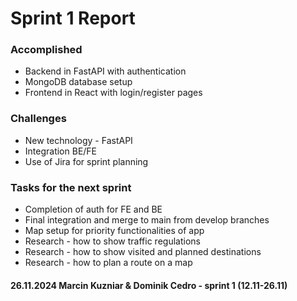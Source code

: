 # Sprint 1 Report

### Accomplished
* Backend in FastAPI with authentication
* MongoDB database setup
* Frontend in React with login/register pages

### Challenges
* New technology - FastAPI
* Integration BE/FE
* Use of Jira for sprint planning

### Tasks for the next sprint
* Completion of auth for FE and BE
* Final integration and merge to main from develop branches
* Map setup for priority functionalities of app
* Research - how to show traffic regulations
* Research - how to show visited and planned destinations
* Research - how to plan a route on a map

#### 26.11.2024 Marcin Kuzniar & Dominik Cedro - sprint 1 (12.11-26.11)